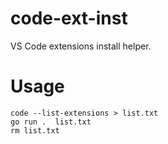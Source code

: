 # code-ext-inst
VS Code extensions install helper.

# Usage

```sh:Usage
code --list-extensions > list.txt
go run .  list.txt
rm list.txt
```
